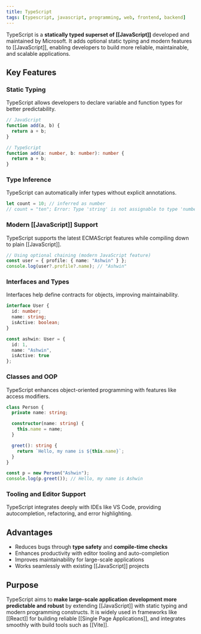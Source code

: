 ```yaml
---
title: TypeScript
tags: [typescript, javascript, programming, web, frontend, backend]
---
```

TypeScript is a **statically typed superset of [[JavaScript]]** developed and maintained by Microsoft. It adds optional static typing and modern features to [[JavaScript]], enabling developers to build more reliable, maintainable, and scalable applications.

## Key Features
### Static Typing
TypeScript allows developers to declare variable and function types for better predictability.

```typescript
// JavaScript
function add(a, b) {
  return a + b;
}

// TypeScript
function add(a: number, b: number): number {
  return a + b;
}
````
### Type Inference
TypeScript can automatically infer types without explicit annotations.

```typescript
let count = 10; // inferred as number
// count = "ten"; Error: Type 'string' is not assignable to type 'number'
```
### Modern \[\[JavaScript]] Support
TypeScript supports the latest ECMAScript features while compiling down to plain \[\[JavaScript]].

```typescript
// Using optional chaining (modern JavaScript feature)
const user = { profile: { name: "Ashwin" } };
console.log(user?.profile?.name); // "Ashwin"
```
### Interfaces and Types
Interfaces help define contracts for objects, improving maintainability.

```typescript
interface User {
  id: number;
  name: string;
  isActive: boolean;
}

const ashwin: User = {
  id: 1,
  name: "Ashwin",
  isActive: true
};
```
### Classes and OOP
TypeScript enhances object-oriented programming with features like access modifiers.

```typescript
class Person {
  private name: string;

  constructor(name: string) {
    this.name = name;
  }

  greet(): string {
    return `Hello, my name is ${this.name}`;
  }
}

const p = new Person("Ashwin");
console.log(p.greet()); // Hello, my name is Ashwin
```
### Tooling and Editor Support
TypeScript integrates deeply with IDEs like VS Code, providing autocompletion, refactoring, and error highlighting.

## Advantages
* Reduces bugs through **type safety** and **compile-time checks**
* Enhances productivity with editor tooling and auto-completion
* Improves maintainability for large-scale applications
* Works seamlessly with existing [[JavaScript]] projects
## Purpose
TypeScript aims to **make large-scale application development more predictable and robust** by extending [[JavaScript]] with static typing and modern programming constructs. It is widely used in frameworks like [[React]] for building reliable [[Single Page Applications]], and integrates smoothly with build tools such as [[Vite]].
